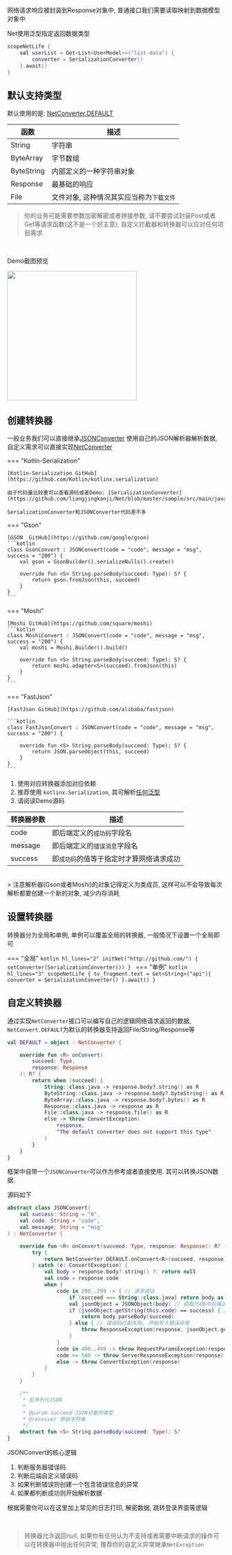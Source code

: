 网络请求响应被封装到Response对象中, 普通接口我们需要读取映射到数据模型对象中

Net使用泛型指定返回数据类型

```kotlin
scopeNetLife {
    val userList = Get<List<UserModel>>("list-data") {
        converter = SerializationConverter()
    }.await()
}
```

## 默认支持类型

默认使用的是: [NetConverter.DEFAULT](https://github.com/liangjingkanji/Net/blob/master/net/src/main/java/com/drake/net/convert/NetConverter.kt)

| 函数 | 描述 |
|-|-|
| String | 字符串 |
| ByteArray | 字节数组 |
| ByteString | 内部定义的一种字符串对象 |
| Response | 最基础的响应 |
| File | 文件对象, 这种情况其实应当称为`下载文件` |


> 你的业务可能需要参数加密解密或者拼接参数, 请不要尝试封装Post或者Get等请求函数(这不是一个好主意), 自定义拦截器和转换器可以应对任何项目需求


<br>

Demo截图预览

<img src="https://i.loli.net/2021/05/18/yUBmka6AjKsVleP.png" width="300"/>

<br>

## 创建转换器

一般业务我们可以直接继承[JSONConverter](https://github.com/liangjingkanji/Net/blob/master/net/src/main/java/com/drake/net/convert/JSONConvert.kt)
使用自己的JSON解析器解析数据, 自定义需求可以直接实现[NetConverter](https://github.com/liangjingkanji/Net/blob/master/net/src/main/java/com/drake/net/convert/NetConverter.kt)

=== "Kotlin-Serialization"

    [Kotlin-Serialization GitHub](https://github.com/Kotlin/kotlinx.serialization)

    由于代码量比较重可以查看源码或者Demo: [SerializationConverter](https://github.com/liangjingkanji/Net/blob/master/sample/src/main/java/com/drake/net/sample/converter/SerializationConverter.kt)

    SerializationConverter和JSONConverter代码差不多

=== "Gson"

    [GSON  GitHub](https://github.com/google/gson)
    ```kotlin
    class GsonConvert : JSONConvert(code = "code", message = "msg", success = "200") {
        val gson = GsonBuilder().serializeNulls().create()

        override fun <S> String.parseBody(succeed: Type): S? {
            return gson.fromJson(this, succeed)
        }
    }
    ```
=== "Moshi"

    [Moshi GitHub](https://github.com/square/moshi)
    ```kotlin
    class MoshiConvert : JSONConvert(code = "code", message = "msg", success = "200") {
        val moshi = Moshi.Builder().build()

        override fun <S> String.parseBody(succeed: Type): S? {
            return moshi.adapter<S>(succeed).fromJson(this)
        }
    }
    ```
=== "FastJson"

    [FastJson GitHub](https://github.com/alibaba/fastjson)

    ```kotlin
    class FastJsonConvert : JSONConvert(code = "code", message = "msg", success = "200") {

        override fun <S> String.parseBody(succeed: Type): S? {
            return JSON.parseObject(this, succeed)
        }
    }
    ```

1. 使用对应转换器添加对应依赖
2. 推荐使用 `kotlinx.Serialization`, 其可解析[任何泛型](kotlin-serialization.md)
3. 请阅读Demo源码

| 转换器参数 | 描述 |
|-|-|
| code | 即后端定义的`成功码`字段名 |
| message | 即后端定义的`错误消息`字段名 |
| success | 即`成功码`的值等于指定时才算网络请求成功 |

<br>
> 注意解析器(Gson或者Moshi)的对象记得定义为类成员, 这样可以不会导致每次解析都要创建一个新的对象, 减少内存消耗

<br>

## 设置转换器
转换器分为全局和单例, 单例可以覆盖全局的转换器, 一般情况下设置一个全局即可

=== "全局"
    ```kotlin hl_lines="2"
    initNet("http://github.com/") {
        setConverter(SerializationConverter())
    }
    ```
=== "单例"
    ```kotlin hl_lines="3"
    scopeNetLife {
        tv_fragment.text = Get<String>("api"){
            converter = SerializationConverter()
        }.await()
    }
    ```


## 自定义转换器

通过实现`NetConverter`接口可以编写自己的逻辑网络请求返回的数据, `NetConvert.DEFAULT`为默认的转换器支持返回File/String/Response等

```kotlin
val DEFAULT = object : NetConverter {

    override fun <R> onConvert(
        succeed: Type,
        response: Response
    ): R? {
        return when (succeed) {
            String::class.java -> response.body?.string() as R
            ByteString::class.java -> response.body?.byteString() as R
            ByteArray::class.java -> response.body?.bytes() as R
            Response::class.java -> response as R
            File::class.java -> response.file() as R
            else -> throw ConvertException(
                response,
                "The default converter does not support this type"
            )
        }
    }
}
```

框架中自带一个`JSONConverter`可以作为参考或者直接使用. 其可以转换JSON数据.

源码如下
```kotlin
abstract class JSONConvert(
    val success: String = "0",
    val code: String = "code",
    val message: String = "msg"
) : NetConverter {

    override fun <R> onConvert(succeed: Type, response: Response): R? {
        try {
            return NetConverter.DEFAULT.onConvert<R>(succeed, response)
        } catch (e: ConvertException) {
            val body = response.body?.string() ?: return null
            val code = response.code
            when {
                code in 200..299 -> { // 请求成功
                    if (succeed === String::class.java) return body as R
                    val jsonObject = JSONObject(body) // 获取JSON中后端定义的错误码和错误信息
                    if (jsonObject.getString(this.code) == success) { // 对比后端自定义错误码
                        return body.parseBody(succeed)
                    } else { // 错误码匹配失败, 开始写入错误异常
                        throw ResponseException(response, jsonObject.getString(message))
                    }
                }
                code in 400..499 -> throw RequestParamsException(response) // 请求参数错误
                code >= 500 -> throw ServerResponseException(response) // 服务器异常错误
                else -> throw ConvertException(response)
            }
        }
    }

    /**
     * 反序列化JSON
     *
     * @param succeed JSON对象的类型
     * @receiver 原始字符串
     */
    abstract fun <S> String.parseBody(succeed: Type): S?
}
```

JSONConvert的核心逻辑

1. 判断服务器错误码
1. 判断后端自定义错误码
1. 如果判断错误则创建一个包含错误信息的异常
1. 如果都判断成功则开始解析数据

根据需要你可以在这里加上常见的日志打印, 解密数据, 跳转登录界面等逻辑

<br>

> 转换器允许返回null, 如果你有任何认为不支持或者需要中断请求的操作可以在转换器中抛出任何异常, 推荐你的自定义异常继承`NetException`